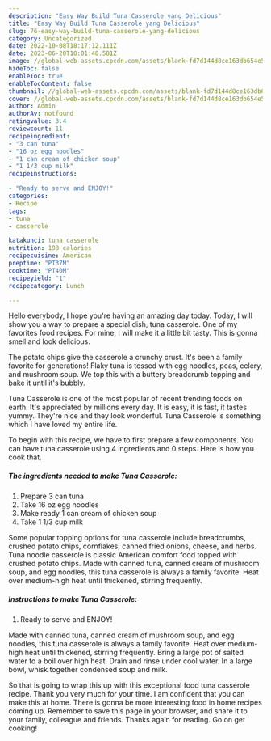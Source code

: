 ```yaml
---
description: "Easy Way Build Tuna Casserole yang Delicious"
title: "Easy Way Build Tuna Casserole yang Delicious"
slug: 76-easy-way-build-tuna-casserole-yang-delicious
category: Uncategorized
date: 2022-10-08T18:17:12.111Z
date: 2023-06-20T10:01:40.581Z
image: //global-web-assets.cpcdn.com/assets/blank-fd7d144d8ce163db654e5a02c40b08a2775adb7897d16e4062681dc7e1b2800f.png
hideToc: false
enableToc: true
enableTocContent: false
thumbnail: //global-web-assets.cpcdn.com/assets/blank-fd7d144d8ce163db654e5a02c40b08a2775adb7897d16e4062681dc7e1b2800f.png
cover: //global-web-assets.cpcdn.com/assets/blank-fd7d144d8ce163db654e5a02c40b08a2775adb7897d16e4062681dc7e1b2800f.png
author: Admin
authorAv: notfound
ratingvalue: 3.4
reviewcount: 11
recipeingredient:
- "3 can tuna"
- "16 oz egg noodles"
- "1 can cream of chicken soup"
- "1 1/3 cup milk"
recipeinstructions:

- "Ready to serve and ENJOY!"
categories:
- Recipe
tags:
- tuna
- casserole

katakunci: tuna casserole 
nutrition: 198 calories
recipecuisine: American
preptime: "PT37M"
cooktime: "PT40M"
recipeyield: "1"
recipecategory: Lunch

---
```



Hello everybody, I hope you're having an amazing day today. Today, I will show you a way to prepare a special dish, tuna casserole. One of my favorites food recipes. For mine, I will make it a little bit tasty. This is gonna smell and look delicious.

The potato chips give the casserole a crunchy crust. It&#39;s been a family favorite for generations! Flaky tuna is tossed with egg noodles, peas, celery, and mushroom soup. We top this with a buttery breadcrumb topping and bake it until it&#39;s bubbly.

Tuna Casserole is one of the most popular of recent trending foods on earth. It's appreciated by millions every day. It is easy, it is fast, it tastes yummy. They're nice and they look wonderful. Tuna Casserole is something which I have loved my entire life.


To begin with this recipe, we have to first prepare a few components. You can have tuna casserole using 4 ingredients and 0 steps. Here is how you cook that.

<!--inarticleads1-->

##### The ingredients needed to make Tuna Casserole:

1. Prepare 3 can tuna
1. Take 16 oz egg noodles
1. Make ready 1 can cream of chicken soup
1. Take 1 1/3 cup milk


Some popular topping options for tuna casserole include breadcrumbs, crushed potato chips, cornflakes, canned fried onions, cheese, and herbs. Tuna noodle casserole is classic American comfort food topped with crushed potato chips. Made with canned tuna, canned cream of mushroom soup, and egg noodles, this tuna casserole is always a family favorite. Heat over medium-high heat until thickened, stirring frequently. 

<!--inarticleads2-->

##### Instructions to make Tuna Casserole:


1. Ready to serve and ENJOY!

Made with canned tuna, canned cream of mushroom soup, and egg noodles, this tuna casserole is always a family favorite. Heat over medium-high heat until thickened, stirring frequently. Bring a large pot of salted water to a boil over high heat. Drain and rinse under cool water. In a large bowl, whisk together condensed soup and milk. 

So that is going to wrap this up with this exceptional food tuna casserole recipe. Thank you very much for your time. I am confident that you can make this at home. There is gonna be more interesting food in home recipes coming up. Remember to save this page in your browser, and share it to your family, colleague and friends. Thanks again for reading. Go on get cooking!
